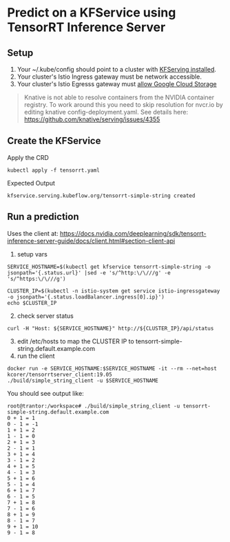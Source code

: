 
# Predict on a KFService using TensorRT Inference Server
## Setup
1. Your ~/.kube/config should point to a cluster with [KFServing installed](https://github.com/kubeflow/kfserving/blob/master/docs/DEVELOPER_GUIDE.md#deploy-kfserving).
2. Your cluster's Istio Ingress gateway must be network accessible.
3. Your cluster's Istio Egresss gateway must [allow Google Cloud Storage](https://knative.dev/docs/serving/outbound-network-access/)


> Knative is not able to resolve containers from the NVIDIA container registry.
To work around this you need to skip resolution for nvcr.io by editing knative config-deployment.yaml. See details here: https://github.com/knative/serving/issues/4355
## Create the KFService
Apply the CRD
```
kubectl apply -f tensorrt.yaml 
```

Expected Output
```
kfservice.serving.kubeflow.org/tensorrt-simple-string created
```

## Run a prediction
Uses the client at: https://docs.nvidia.com/deeplearning/sdk/tensorrt-inference-server-guide/docs/client.html#section-client-api


1. setup vars
```
SERVICE_HOSTNAME=$(kubectl get kfservice tensorrt-simple-string -o jsonpath='{.status.url}' |sed -e 's/^http:\/\///g' -e 's/^https:\/\///g')

CLUSTER_IP=$(kubectl -n istio-system get service istio-ingressgateway -o jsonpath='{.status.loadBalancer.ingress[0].ip}')
echo $CLUSTER_IP
```
2. check server status
```
curl -H "Host: ${SERVICE_HOSTNAME}" http://${CLUSTER_IP}/api/status
```
3. edit /etc/hosts to map the CLUSTER IP to tensorrt-simple-string.default.example.com
4. run the client
```
docker run -e SERVICE_HOSTNAME:$SERVICE_HOSTNAME -it --rm --net=host kcorer/tensorrtserver_client:19.05
./build/simple_string_client -u $SERVICE_HOSTNAME
```

You should see output like:
```
root@trantor:/workspace# ./build/simple_string_client -u tensorrt-simple-string.default.example.com
0 + 1 = 1
0 - 1 = -1
1 + 1 = 2
1 - 1 = 0
2 + 1 = 3
2 - 1 = 1
3 + 1 = 4
3 - 1 = 2
4 + 1 = 5
4 - 1 = 3
5 + 1 = 6
5 - 1 = 4
6 + 1 = 7
6 - 1 = 5
7 + 1 = 8
7 - 1 = 6
8 + 1 = 9
8 - 1 = 7
9 + 1 = 10
9 - 1 = 8
```

